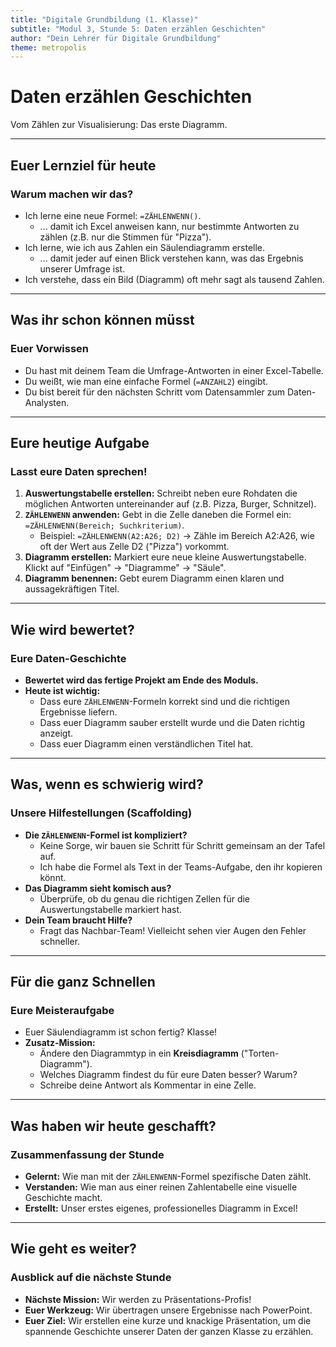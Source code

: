 ```yaml
---
title: "Digitale Grundbildung (1. Klasse)"
subtitle: "Modul 3, Stunde 5: Daten erzählen Geschichten"
author: "Dein Lehrer für Digitale Grundbildung"
theme: metropolis
---
```


# Daten erzählen Geschichten

Vom Zählen zur Visualisierung: Das erste Diagramm.

---

## Euer Lernziel für heute

### Warum machen wir das?

*   Ich lerne eine neue Formel: `=ZÄHLENWENN()`.
    *   ... damit ich Excel anweisen kann, nur bestimmte Antworten zu zählen (z.B. nur die Stimmen für "Pizza").
*   Ich lerne, wie ich aus Zahlen ein Säulendiagramm erstelle.
    *   ... damit jeder auf einen Blick verstehen kann, was das Ergebnis unserer Umfrage ist.
*   Ich verstehe, dass ein Bild (Diagramm) oft mehr sagt als tausend Zahlen.

---

## Was ihr schon können müsst

### Euer Vorwissen

*   Du hast mit deinem Team die Umfrage-Antworten in einer Excel-Tabelle.
*   Du weißt, wie man eine einfache Formel (`=ANZAHL2`) eingibt.
*   Du bist bereit für den nächsten Schritt vom Datensammler zum Daten-Analysten.

---

## Eure heutige Aufgabe

### Lasst eure Daten sprechen!

1.  **Auswertungstabelle erstellen:** Schreibt neben eure Rohdaten die möglichen Antworten untereinander auf (z.B. Pizza, Burger, Schnitzel).
2.  **`ZÄHLENWENN` anwenden:** Gebt in die Zelle daneben die Formel ein: `=ZÄHLENWENN(Bereich; Suchkriterium)`.
    *   Beispiel: `=ZÄHLENWENN(A2:A26; D2)` -> Zähle im Bereich A2:A26, wie oft der Wert aus Zelle D2 ("Pizza") vorkommt.
3.  **Diagramm erstellen:** Markiert eure neue kleine Auswertungstabelle. Klickt auf "Einfügen" -> "Diagramme" -> "Säule".
4.  **Diagramm benennen:** Gebt eurem Diagramm einen klaren und aussagekräftigen Titel.

---

## Wie wird bewertet?

### Eure Daten-Geschichte

*   **Bewertet wird das fertige Projekt am Ende des Moduls.**
*   **Heute ist wichtig:**
    *   Dass eure `ZÄHLENWENN`-Formeln korrekt sind und die richtigen Ergebnisse liefern.
    *   Dass euer Diagramm sauber erstellt wurde und die Daten richtig anzeigt.
    *   Dass euer Diagramm einen verständlichen Titel hat.

---

## Was, wenn es schwierig wird?

### Unsere Hilfestellungen (Scaffolding)

*   **Die `ZÄHLENWENN`-Formel ist kompliziert?**
    *   Keine Sorge, wir bauen sie Schritt für Schritt gemeinsam an der Tafel auf.
    *   Ich habe die Formel als Text in der Teams-Aufgabe, den ihr kopieren könnt.
*   **Das Diagramm sieht komisch aus?**
    *   Überprüfe, ob du genau die richtigen Zellen für die Auswertungstabelle markiert hast.
*   **Dein Team braucht Hilfe?**
    *   Fragt das Nachbar-Team! Vielleicht sehen vier Augen den Fehler schneller.

---

## Für die ganz Schnellen

### Eure Meisteraufgabe

*   Euer Säulendiagramm ist schon fertig? Klasse!
*   **Zusatz-Mission:**
    *   Ändere den Diagrammtyp in ein **Kreisdiagramm** ("Torten-Diagramm").
    *   Welches Diagramm findest du für eure Daten besser? Warum?
    *   Schreibe deine Antwort als Kommentar in eine Zelle.

---

## Was haben wir heute geschafft?

### Zusammenfassung der Stunde

*   **Gelernt:** Wie man mit der `ZÄHLENWENN`-Formel spezifische Daten zählt.
*   **Verstanden:** Wie man aus einer reinen Zahlentabelle eine visuelle Geschichte macht.
*   **Erstellt:** Unser erstes eigenes, professionelles Diagramm in Excel!

---

## Wie geht es weiter?

### Ausblick auf die nächste Stunde

*   **Nächste Mission:** Wir werden zu Präsentations-Profis!
*   **Euer Werkzeug:** Wir übertragen unsere Ergebnisse nach PowerPoint.
*   **Euer Ziel:** Wir erstellen eine kurze und knackige Präsentation, um die spannende Geschichte unserer Daten der ganzen Klasse zu erzählen.

